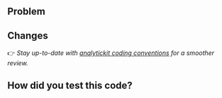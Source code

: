 ## Problem

<!-- Who are we building for, what are their needs, why is this important? -->

## Changes

<!-- If there are frontend changes, please include screenshots. -->
<!-- If a reference design was involved, include a link to the relevant Figma frame! -->

👉 *Stay up-to-date with [analytickit coding conventions](https://analytickit.com/docs/contribute/coding-conventions) for
a smoother review.*

## How did you test this code?

<!-- Briefly describe the steps you took. -->
<!-- Include automated tests if possible, otherwise describe the manual testing routine. -->
